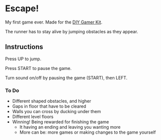 # Escape!

My first game ever. Made for the [DIY Gamer Kit](http://www.techwillsaveus.com/shop/diy-kits/diy-gamer-kit-with-arduino-pre-built/).

The runner has to stay alive by jumping obstacles as they appear.

## Instructions

Press UP to jump.

Press START to pause the game.

Turn sound on/off by pausing the game (START), then LEFT.

### To Do

 - Different shaped obstacles, and higher
 - Gaps in floor that have to be cleared
 - Walls you can cross by ducking under them
 - Different level floors
 - Winning! Being rewarded for finishing the game
   - It having an ending and leaving you wanting more
   - More can be: more games or making changes to the game yourself
